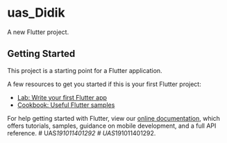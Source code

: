 # uas_Didik

A new Flutter project.

## Getting Started

This project is a starting point for a Flutter application.

A few resources to get you started if this is your first Flutter project:

- [Lab: Write your first Flutter app](https://flutter.dev/docs/get-started/codelab)
- [Cookbook: Useful Flutter samples](https://flutter.dev/docs/cookbook)

For help getting started with Flutter, view our
[online documentation](https://flutter.dev/docs), which offers tutorials,
samples, guidance on mobile development, and a full API reference.
#   U A S _ 1 9 1 0 1 1 4 0 1 2 9 2  
 #   U A S _ 1 9 1 0 1 1 4 0 1 2 9 2 .  
 